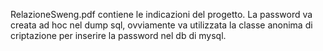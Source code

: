 RelazioneSweng.pdf contiene le indicazioni del progetto.
La password va creata ad hoc nel  dump sql, ovviamente va utilizzata la classe anonima di criptazione per inserire la password nel db di mysql.

